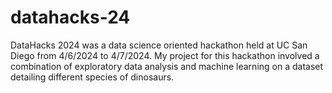 # datahacks-24
DataHacks 2024 was a data science oriented hackathon held at UC San Diego from 4/6/2024 to 4/7/2024. My project for this hackathon involved a combination of exploratory data analysis and machine learning on a dataset detailing different species of dinosaurs.
